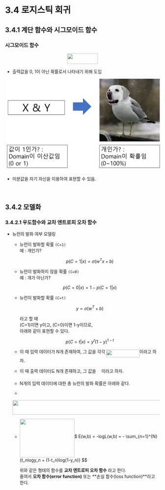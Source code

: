 # 3.4 로지스틱 회귀
## 3.4.1 계단 함수와 시그모이드 함수

### 시그모이드 함수
<p align="center"><img src="/logistic_regression/tex/f0f64fa9393c8286f37f76c00f2befca.svg?invert_in_darkmode&sanitize=true" align=middle width=100.29432105pt height=34.3600389pt/></p>

- 출력값을 0, 1이 아닌 확률로서 나타내기 위해 도입

![3.4.1](image/1.png)

- 미분값을 자기 자신을 이용하여 표현할 수 있음.
  
  <p align="center"><img src="/logistic_regression/tex/e4b0596e32cf11b32ca658ce0e45a8ee.svg?invert_in_darkmode&sanitize=true" align=middle width=164.1152502pt height=17.2895712pt/></p>

## 3.4.2 모델화

### 3.4.2.1 우도함수와 교차 엔트로피 오차 함수

- 뉴런의 발화 여부 모델링
  - 뉴런이 발화할 확률 `(C=1)`  
  예 : 개인가?

    $$ p(C=1|x) = \sigma(w^Tx+b) $$

  - 뉴런이 발화하지 않을 확률 `(C=0)`  
  예 : 개가 아닌가?

     $$ p(C=0|x) = 1 - p(C=1|x) $$

  - 뉴런이 발화할 확률 `(C=t)`
  
      $$ y = \sigma(w^T+b) $$

      라고 할 때  
      (C=1)이면 y이고, (C=0)이면 1-y이므로,  
      아래와 같이 표현할 수 있다.

      $$p(C=t|x) = y^t(1-y)^{1-t} $$

  - 이 때 입력 데이터가 N개 존재하여, 그 값을 각각 <img src="/logistic_regression/tex/001fd25c5a52c6b4d381f8c071581bd5.svg?invert_in_darkmode&sanitize=true" align=middle width=108.04967414999999pt height=24.65753399999998pt/>이라고 하자.
  - 이 때 출력 데이터도 N개 존재하고, 그 값을 <img src="/logistic_regression/tex/27413cd33c6f718117d8fb364284f787.svg?invert_in_darkmode&sanitize=true" align=middle width=14.06212004999999pt height=20.221802699999984pt/>이라고 하자.
  - N개의 입력 데이터에 대한 총 뉴런의 발화 확률은 아래와 같다.
  - 
  <p align="center"><img src="/logistic_regression/tex/fb87de8819758e1449cba05b722d31ee.svg?invert_in_darkmode&sanitize=true" align=middle width=511.09985520000004pt height=47.60747145pt/></p>
  
  - <img src="/logistic_regression/tex/9d5b7e3db8e1f4e1fd3f34a3f899b21a.svg?invert_in_darkmode&sanitize=true" align=middle width=178.0820877pt height=124.74886710000001pt/>$ E(w,b) = -logL(w,b) = - \sum_{n=1}^{N} \{t_nlogy_n + (1-t_n)log(1-y_n)\} $$

    위와 같은 형태의 함수를 **교차 엔트로피 오차 함수** 라고 한다.  
    줄여서 **오차 함수(error function)** 또는 **손실 함수(loss function)**라고 한다.